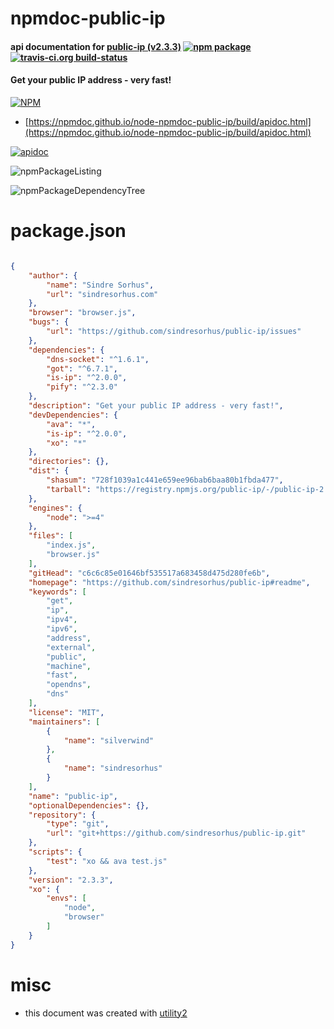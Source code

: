 # npmdoc-public-ip

#### api documentation for  [public-ip (v2.3.3)](https://github.com/sindresorhus/public-ip#readme)  [![npm package](https://img.shields.io/npm/v/npmdoc-public-ip.svg?style=flat-square)](https://www.npmjs.org/package/npmdoc-public-ip) [![travis-ci.org build-status](https://api.travis-ci.org/npmdoc/node-npmdoc-public-ip.svg)](https://travis-ci.org/npmdoc/node-npmdoc-public-ip)

#### Get your public IP address - very fast!

[![NPM](https://nodei.co/npm/public-ip.png?downloads=true&downloadRank=true&stars=true)](https://www.npmjs.com/package/public-ip)

- [https://npmdoc.github.io/node-npmdoc-public-ip/build/apidoc.html](https://npmdoc.github.io/node-npmdoc-public-ip/build/apidoc.html)

[![apidoc](https://npmdoc.github.io/node-npmdoc-public-ip/build/screenCapture.buildCi.browser.%252Ftmp%252Fbuild%252Fapidoc.html.png)](https://npmdoc.github.io/node-npmdoc-public-ip/build/apidoc.html)

![npmPackageListing](https://npmdoc.github.io/node-npmdoc-public-ip/build/screenCapture.npmPackageListing.svg)

![npmPackageDependencyTree](https://npmdoc.github.io/node-npmdoc-public-ip/build/screenCapture.npmPackageDependencyTree.svg)



# package.json

```json

{
    "author": {
        "name": "Sindre Sorhus",
        "url": "sindresorhus.com"
    },
    "browser": "browser.js",
    "bugs": {
        "url": "https://github.com/sindresorhus/public-ip/issues"
    },
    "dependencies": {
        "dns-socket": "^1.6.1",
        "got": "^6.7.1",
        "is-ip": "^2.0.0",
        "pify": "^2.3.0"
    },
    "description": "Get your public IP address - very fast!",
    "devDependencies": {
        "ava": "*",
        "is-ip": "^2.0.0",
        "xo": "*"
    },
    "directories": {},
    "dist": {
        "shasum": "728f1039a1c441e659ee96bab6baa80b1fbda477",
        "tarball": "https://registry.npmjs.org/public-ip/-/public-ip-2.3.3.tgz"
    },
    "engines": {
        "node": ">=4"
    },
    "files": [
        "index.js",
        "browser.js"
    ],
    "gitHead": "c6c6c85e01646bf535517a683458d475d280fe6b",
    "homepage": "https://github.com/sindresorhus/public-ip#readme",
    "keywords": [
        "get",
        "ip",
        "ipv4",
        "ipv6",
        "address",
        "external",
        "public",
        "machine",
        "fast",
        "opendns",
        "dns"
    ],
    "license": "MIT",
    "maintainers": [
        {
            "name": "silverwind"
        },
        {
            "name": "sindresorhus"
        }
    ],
    "name": "public-ip",
    "optionalDependencies": {},
    "repository": {
        "type": "git",
        "url": "git+https://github.com/sindresorhus/public-ip.git"
    },
    "scripts": {
        "test": "xo && ava test.js"
    },
    "version": "2.3.3",
    "xo": {
        "envs": [
            "node",
            "browser"
        ]
    }
}
```



# misc
- this document was created with [utility2](https://github.com/kaizhu256/node-utility2)
